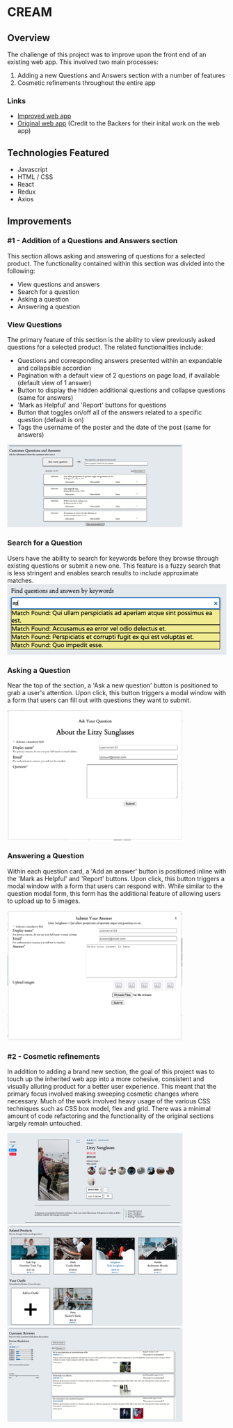 # CREAM
## Overview
The challenge of this project was to improve upon the front end of an existing web app. This involved two main processes:
1. Adding a new Questions and Answers section with a number of features
2. Cosmetic refinements throughout the entire app

### Links
- [Improved web app](http://18.225.11.209:3000/#11109)
- [Original web app](https://github.com/The-Backers/FEC) (Credit to the Backers for their inital work on the web app)

## Technologies Featured
- Javascript
- HTML / CSS
- React
- Redux
- Axios

## Improvements

### #1 - Addition of a Questions and Answers section
This section allows asking and answering of questions for a selected product. The functionality contained within this section was divided into the following:
- View questions and answers
- Search for a question
- Asking a question
- Answering a question

### View Questions
The primary feature of this section is the ability to view previously asked questions for a selected product. The related functionalities include:
- Questions and corresponding answers presented within an expandable and collapsible accordion
- Pagination with a default view of 2 questions on page load, if available (default view of 1 answer)
- Button to display the hidden additional questions and collapse questions (same for answers)
- 'Mark as Helpful' and 'Report' buttons for questions
- Button that toggles on/off all of the answers related to a specific question (default is on)
- Tags the username of the poster and the date of the post (same for answers)
<img src="documentation/Accordion.png" width="80%" height="80%">


### Search for a Question
Users have the ability to search for keywords before they browse through existing questions or submit a new one. This feature is a fuzzy search that is less stringent and enables search results to include approximate matches.
![](documentation/Search.png)

### Asking a Question
Near the top of the section, a 'Ask a new question' button is positioned to grab a user's attention. Upon click, this button triggers a modal window with a form that users can fill out with questions they want to submit. 

<img src="documentation/QuestionModal.png" width="80%" height="50%">

### Answering a Question
Within each question card, a 'Add an answer' button is positioned inline with the 'Mark as Helpful' and 'Report' buttons. Upon click, this button triggers a modal window with a form that users can respond with. While similar to the question modal form, this form has the additional feature of allowing users to upload up to 5 images.

<img src="documentation/AnswerModal.png" width="80%" height="50%">

### #2 - Cosmetic refinements
In addition to adding a brand new section, the goal of this project was to touch up the inherited web app into a more cohesive, consistent and visually alluring product for a better user experience. This meant that the primary focus involved making sweeping cosmetic changes where necessary. Much of the work involved heavy usage of the various CSS techniques such as CSS box model, flex and grid. There was a minimal amount of code refactoring and the functionality of the original sections largely remain untouched.

<img src="documentation/ProductsScreen.png" width="80%" height="80%">
<img src="documentation/RelatedScreen.png" width="80%" height="80%">
<img src="documentation/ReviewsScreen.png" width="80%" height="80%">
